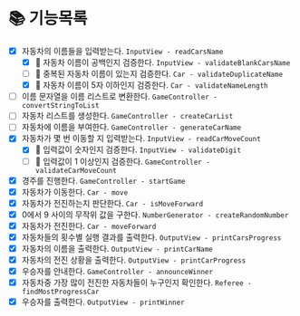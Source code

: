 # 📚 기능목록
- [x] 자동차의 이름들을 입력받는다. ``InputView - readCarsName``
  - [x] 🚫 자동차 이름이 공백인지 검증한다. ``InputView - validateBlankCarsName``
  - [ ] 🚫 중복된 자동차 이름이 있는지 검증한다. ``Car - validateDuplicateName``
  - [x] 🚫 자동차 이름이 5자 이하인지 검증한다. ``Car - validateNameLength``
- [ ] 이름 문자열을 이름 리스트로 변환한다. ``GameController - convertStringToList``
- [ ] 자동차 리스트를 생성한다. ``GameController - createCarList``
- [ ] 자동차에 이름을 부여한다. ``GameController - generateCarName``
- [x] 자동차가 몇 번 이동할 지 입력받는다.  ``InputView - readCarMoveCount``
  - [x] 🚫 입력값이 숫자인지 검증한다. ``InputView - validateDigit``
  - [ ] 🚫 입력값이 1 이상인지 검증한다. ``GameController - validateCarMoveCount``
- [x] 경주를 진행한다. ``GameController - startGame``
- [x] 자동차가 이동한다. ``Car - move``
- [x] 자동차가 전진하는지 판단한다. ``Car - isMoveForward``
- [x] 0에서 9 사이의 무작위 값을 구한다. ``NumberGenerator - createRandomNumber`` 
- [x] 자동차가 전진한다. ``Car - moveForward``
- [x] 자동차들의 횟수별 실행 결과를 출력한다. ``OutputView - printCarsProgress``
- [x] 자동차의 이름을 출력한다. ``OutputView - printCarName``
- [x] 자동차의 전진 상황을 출력한다. ``OutputView - printCarProgress``
- [x] 우승자를 안내한다. ``GameController - announceWinner``
- [x] 자동차중 가장 많이 전진한 자동차들이 누구인지 확인한다. ``Referee - findMostProgressCar``
- [x] 우승자를 출력한다. ``OutputView - printWinner``
